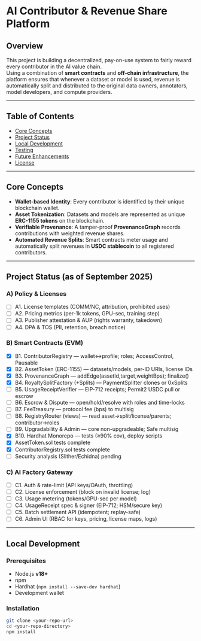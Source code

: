 # AI Contributor & Revenue Share Platform

## Overview
This project is building a decentralized, pay-on-use system to fairly reward every contributor in the AI value chain.  
Using a combination of **smart contracts** and **off-chain infrastructure**, the platform ensures that whenever a dataset or model is used, revenue is automatically split and distributed to the original data owners, annotators, model developers, and compute providers.

---

## Table of Contents
- [Core Concepts](#core-concepts)  
- [Project Status](#project-status)  
- [Local Development](#local-development)  
- [Testing](#testing)  
- [Future Enhancements](#future-enhancements)  
- [License](#license)  

---

## Core Concepts
- **Wallet-based Identity**: Every contributor is identified by their unique blockchain wallet.  
- **Asset Tokenization**: Datasets and models are represented as unique **ERC-1155 tokens** on the blockchain.  
- **Verifiable Provenance**: A tamper-proof **ProvenanceGraph** records contributions with weighted revenue shares.  
- **Automated Revenue Splits**: Smart contracts meter usage and automatically split revenues in **USDC stablecoin** to all registered contributors.  

---

## Project Status (as of September 2025)

### A) Policy & Licenses
- [ ] A1. License templates (COMM/NC, attribution, prohibited uses)  
- [ ] A2. Pricing metrics (per-1k tokens, GPU-sec, training step)  
- [ ] A3. Publisher attestation & AUP (rights warranty, takedown)  
- [ ] A4. DPA & TOS (PII, retention, breach notice)  

### B) Smart Contracts (EVM)
- [x] B1. ContributorRegistry — wallet↔profile; roles; AccessControl, Pausable  
- [x] B2. AssetToken (ERC-1155) — datasets/models, per-ID URIs, license IDs  
- [x] B3. ProvenanceGraph — addEdge(assetId,target,weightBps); finalize()  
- [x] B4. RoyaltySplitFactory (+Splits) — PaymentSplitter clones or 0xSplits  
- [ ] B5. UsageReceiptVerifier — EIP-712 receipts; Permit2 USDC pull or escrow  
- [ ] B6. Escrow & Dispute — open/hold/resolve with roles and time-locks  
- [ ] B7. FeeTreasury — protocol fee (bps) to multisig  
- [ ] B8. RegistryRouter (views) — read asset→split/license/parents; contributor→roles  
- [ ] B9. Upgradability & Admin — core non-upgradeable; Safe multisig  
- [x] B10. Hardhat Monorepo — tests (≥90% cov), deploy scripts  
- [x] AssetToken.sol tests complete  
- [x] ContributorRegistry.sol tests complete  
- [ ] Security analysis (Slither/Echidna) pending  

### C) AI Factory Gateway
- [ ] C1. Auth & rate-limit (API keys/OAuth, throttling)  
- [ ] C2. License enforcement (block on invalid license; log)  
- [ ] C3. Usage metering (tokens/GPU-sec per model)  
- [ ] C4. UsageReceipt spec & signer (EIP-712; HSM/secure key)  
- [ ] C5. Batch settlement API (idempotent; replay-safe)  
- [ ] C6. Admin UI (RBAC for keys, pricing, license maps, logs)  

---

## Local Development

### Prerequisites
- Node.js **v18+**  
- npm  
- Hardhat (`npm install --save-dev hardhat`)  
- Development wallet  

### Installation
```bash
git clone <your-repo-url>
cd <your-repo-directory>
npm install
